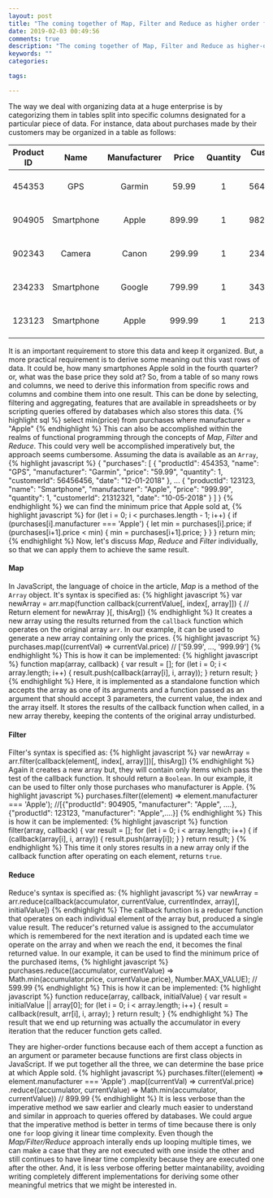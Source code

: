 ```yaml
---
layout: post
title: "The coming together of Map, Filter and Reduce as higher order functions"
date: 2019-02-03 00:49:56
comments: true
description: "The coming together of Map, Filter and Reduce as higher-order functions"
keywords: ""
categories:

tags:

---
```

The way we deal with organizing data at a huge enterprise is by categorizing them in tables split into specific columns designated for a particular piece of data. For instance, data about purchases made by their customers may be organized in a table as follows:

|Product ID|Name|Manufacturer|Price|Quantity|Customer ID|Date|
|:---:|:----:|:---:|:---:|:---:|:---:|:---:|
|454353|GPS|Garmin|59.99|1|56456456|12-01-2018|
|904905|Smartphone|Apple|899.99|1|98292340|11-04-2018|
|902343|Camera|Canon|299.99|1|23423423|12-20-2018|
|234233|Smartphone|Google|799.99|1|34324213|11-18-2018|
|123123|Smartphone|Apple|999.99|1|21312321|10-05-2018|

It is an important requirement to store this data and keep it organized. But, a more practical requirement is to derive some meaning out this vast rows of data. It could be, how many smartphones Apple sold in the fourth quarter? or, what was the base price they sold at? So, from a table of so many rows and columns, we need to derive this information from specific rows and columns and combine them into one result. This can be done by selecting, filtering and aggregating, features that are available in spreadsheets or by scripting queries offered by databases which also stores this data.
{% highlight sql %}
select min(price) from purchases where manufacturer = "Apple"
{% endhighlight %}
This can also be accomplished within the realms of functional programming through the concepts of *Map*, *Filter* and *Reduce*. This could very well be accomplished imperatively but, the approach seems cumbersome. Assuming the data is available as an `Array`,
{% highlight javascript %}
{
    "purchases": [
        {
            "productId": 454353,
            "name": "GPS",
            "manufacturer": "Garmin",
            "price": "59.99",
            "quantity": 1,
            "customerId": 56456456,
            "date": "12-01-2018"
        },
        ...
        {
            "productId": 123123,
            "name": "Smartphone",
            "manufacturer": "Apple",
            "price": "999.99",
            "quantity": 1,
            "customerId": 21312321,
            "date": "10-05-2018"
        }
    ]
}
{% endhighlight %}
we can find the minimum price that Apple sold at,
{% highlight javascript %}
for (let i = 0; i < purchases.length - 1; i++) {
    if (purchases[i].manufacturer === 'Apple') {
        let min = purchases[i].price;
        if (purchases[i+1].price < min) {
            min = purchases[i+1].price;
        }
    }
}
return min;
{% endhighlight %}
Now, let's discuss *Map*, *Reduce* and *Filter* individually, so that we can apply them to achieve the same result.

#### Map
In JavaScript, the language of choice in the article, *Map* is a method of the `Array` object. It's syntax is specified as:
{% highlight javascript %}
var newArray = arr.map(function callback(currentValue[, index[, array]]) {
    // Return element for newArray
}[, thisArg])
{% endhighlight %}
It creates a new array using the results returned from the `callback` function which operates on the original array `arr`. In our example, it can be used to generate a new array containing only the prices.
{% highlight javascript %}
purchases.map((currentVal) => currentVal.price) // ['59.99', ..., '999.99']
{% endhighlight %}
This is how it can be implemented:
{% highlight javascript %}
function map(array, callback) {
    var result = [];
    for (let i = 0; i < array.length; i++) {
        result.push(callback(array[i], i, array));
    }
    return result;
}
{% endhighlight %}
Here, it is implemented as a standalone function which accepts the array as one of its arguments and a function passed as an argument that should accept 3 parameters, the current value, the index and the array itself. It stores the results of the callback function when called, in a new array thereby, keeping the contents of the original array undisturbed.

#### Filter
Filter's syntax is specified as:
{% highlight javascript %}
var newArray = arr.filter(callback(element[, index[, array]])[, thisArg])
{% endhighlight %}
Again it creates a new array but, they will contain only items which pass the test of the callback function. It should return a `Boolean`. In our example, it can be used to filter only those purchases who manufacturer is Apple.
{% highlight javascript %}
purchases.filter((element) => element.manufacturer === 'Apple'); //[{"productId": 904905, "manufacturer": "Apple", ....}, {"productId": 123123, "manufacturer": "Apple",....}]
{% endhighlight %}
This is how it can be implemented:
{% highlight javascript %}
function filter(array, callback) {
    var result = [];
    for (let i = 0; i < array.length; i++) {
        if (callback(array[i], i, array)) {
            result.push(array[i]);
        }
    }
    return result;
}
{% endhighlight %}
This time it only stores results in a new array only if the callback function after operating on each element, returns `true`.

#### Reduce
Reduce's syntax is specified as:
{% highlight javascript %}
var newArray = arr.reduce(callback(accumulator, currentValue, currentIndex, array)[, initialValue])
{% endhighlight %}
The callback function is a reducer function that operates on each individual element of the array but, produced a single value result. The reducer's returned value is assigned to the accumulator which is remembered for the next iteration and is updated each time we operate on the array and when we reach the end, it becomes the final returned value. In our example, it can be used to find the minimum price of the purchased items,
{% highlight javascript %}
purchases.reduce((accumulator, currentValue) => Math.min(accumulator.price, currentValue.price), Number.MAX_VALUE); // 599.99
{% endhighlight %}
This is how it can be implemented:
{% highlight javascript %}
function reduce(array, callback, initialValue) {
    var result = initialValue || array[0];
    for (let i = 0; i < array.length; i++) {
        result = callback(result, arr[i], i, array);
    }
    return result;
}
{% endhighlight %}
The result that we end up returning was actually the accumulator in every iteration that the reducer function gets called.

They are higher-order functions because each of them accept a function as an argument or parameter because functions are first class objects in JavaScript. If we put together all the three, we can determine the base price at which Apple sold.
{% highlight javascript %}
purchases.filter((element) => element.manufacturer === 'Apple')
.map((currentVal) => currentVal.price)
.reduce((accumulator, currentValue) => Math.min(accumulator, currentValue)) // 899.99
{% endhighlight %}
It is less verbose than the imperative method we saw earlier and clearly much easier to understand and similar in approach to queries offered by databases. We could argue that the imperative method is better in terms of time because there is only one `for` loop giving it linear time complexity. Even though the *Map/Filter/Reduce* approach interally ends up looping multiple times, we can make a case that they are not executed with one inside the other and still continues to have linear time complexity because they are executed one after the other. And, it is less verbose offering better maintanability, avoiding writing completely different implementations for deriving some other meaningful metrics that we might be interested in.